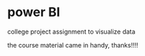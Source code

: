 # power BI
college project assignment to visualize data

the course material came in handy, thanks!!!!